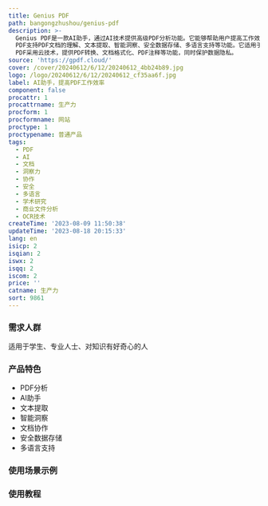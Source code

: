 ```yaml
---
title: Genius PDF
path: bangongzhushou/genius-pdf
description: >-
  Genius PDF是一款AI助手，通过AI技术提供高级PDF分析功能。它能够帮助用户提高工作效率，解锁洞察力，并轻松进行协作。Genius
  PDF支持PDF文档的理解、文本提取、智能洞察、安全数据存储、多语言支持等功能。它适用于学术研究、商业文件分析、PDF搜索、OCR技术等场景。Genius
  PDF采用云技术，提供PDF转换、文档格式化、PDF注释等功能，同时保护数据隐私。
source: 'https://gpdf.cloud/'
cover: /cover/20240612/6/12/20240612_4bb24b89.jpg
logo: /logo/20240612/6/12/20240612_cf35aa6f.jpg
label: AI助手，提高PDF工作效率
component: false
procattr: 1
procattrname: 生产力
procform: 1
procformname: 网站
proctype: 1
proctypename: 普通产品
tags:
  - PDF
  - AI
  - 文档
  - 洞察力
  - 协作
  - 安全
  - 多语言
  - 学术研究
  - 商业文件分析
  - OCR技术
createTime: '2023-08-09 11:50:38'
updateTime: '2023-08-18 20:15:33'
lang: en
isicp: 2
isqian: 2
iswx: 2
isqq: 2
iscom: 2
price: ''
catname: 生产力
sort: 9861
---
```




### 需求人群
适用于学生、专业人士、对知识有好奇心的人

### 产品特色
- PDF分析
- AI助手
- 文本提取
- 智能洞察
- 文档协作
- 安全数据存储
- 多语言支持

### 使用场景示例


### 使用教程


  
